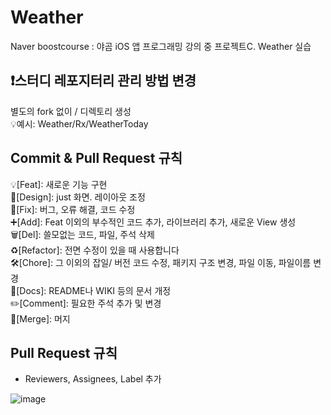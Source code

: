 # Weather
Naver boostcourse : 야곰 iOS 앱 프로그래밍 강의 중 프로젝트C. Weather 실습

## ❗️스터디 레포지터리 관리 방법 변경

별도의 fork 없이 <name>/ 디렉토리 생성 <br>
💡예시: Weather/Rx/WeatherToday


## Commit & Pull Request 규칙

💡[Feat]: 새로운 기능 구현 </br>
🎨[Design]: just 화면. 레이아웃 조정 </br>
🐛[Fix]: 버그, 오류 해결, 코드 수정 </br>
➕[Add]: Feat 이외의 부수적인 코드 추가, 라이브러리 추가, 새로운 View 생성 </br>
🗑️[Del]: 쓸모없는 코드, 파일, 주석 삭제 </br>
♻️[Refactor]: 전면 수정이 있을 때 사용합니다 </br>
🛠️[Chore]: 그 이외의 잡일/ 버전 코드 수정, 패키지 구조 변경, 파일 이동, 파일이름 변경 </br>
📝[Docs]: README나 WIKI 등의 문서 개정 </br>
✏️[Comment]: 필요한 주석 추가 및 변경 </br>
🔀[Merge]: 머지 </br>

## Pull Request 규칙

* Reviewers, Assignees, Label 추가


![image](https://user-images.githubusercontent.com/50406861/221425464-9faf4217-cc28-4356-86f9-8c2c87cbf34c.png)
